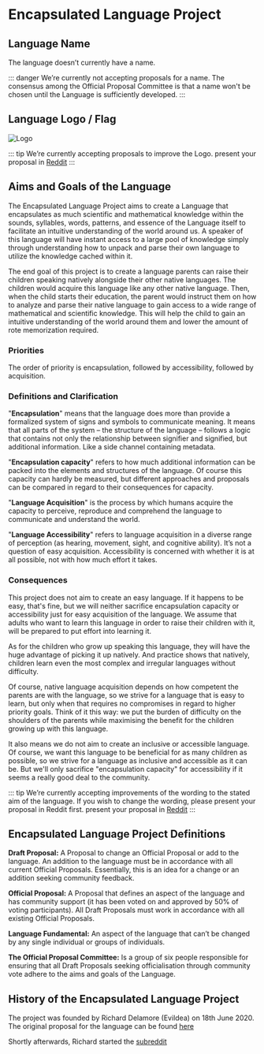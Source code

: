 # Encapsulated Language Project

## Language Name

The language doesn’t currently have a name.

::: danger We’re currently not accepting proposals for a name.
The consensus among the Official Proposal Committee is that a name won't be
chosen until the Language is sufficiently developed.
:::

## Language Logo / Flag

![Logo](/elp-documentation/img/logo.png)

::: tip We’re currently accepting proposals to improve the Logo.
present your proposal in [Reddit](https://www.reddit.com/r/EncapsulatedLanguage/new/)
:::

## Aims and Goals of the Language

The Encapsulated Language Project aims to create a Language that encapsulates as much scientific and mathematical knowledge within the sounds, syllables, words, patterns, and essence of the Language itself to facilitate an intuitive understanding of the world around us. A speaker of this language will have instant access to a large pool of knowledge simply through understanding how to unpack and parse their own language to utilize the knowledge cached within it.

The end goal of this project is to create a language parents can raise their children speaking natively alongside their other native languages. The children would acquire this language like any other native language. Then, when the child starts their education, the parent would instruct them on how to analyze and parse their native language to gain access to a wide range of mathematical and scientific knowledge. This will help the child to gain an intuitive understanding of the world around them and lower the amount of rote memorization required.

### Priorities

The order of priority is encapsulation, followed by accessibility, followed by acquisition.

### Definitions and Clarification

"**Encapsulation**" means that the language does more than provide a formalized system of signs and symbols to communicate meaning. It means that all parts of the system – the structure of the language – follows a logic that contains not only the relationship between signifier and signified, but additional information. Like a side channel containing metadata.

"**Encapsulation capacity**" refers to how much additional information can be packed into the elements and structures of the language. Of course this capacity can hardly be measured, but different approaches and proposals can be compared in regard to their consequences for capacity.

"**Language Acquisition**" is the process by which humans acquire the capacity to perceive, reproduce and comprehend the language to communicate and understand the world.

"**Language Accessibility**" refers to language acquisition in a diverse range of perception (as hearing, movement, sight, and cognitive ability). It’s not a question of easy acquisition. Accessibility is concerned with whether it is at all possible, not with how much effort it takes.

### Consequences

This project does not aim to create an easy language. If it happens to be easy, that's fine, but we will neither sacrifice encapsulation capacity or accessibility just for easy acquisition of the language. We assume that adults who want to learn this language in order to raise their children with it, will be prepared to put effort into learning it.

As for the children who grow up speaking this language, they will have the huge advantage of picking it up natively. And practice shows that natively, children learn even the most complex and irregular languages without difficulty.

Of course, native language acquisition depends on how competent the parents are with the language, so we strive for a language that is easy to learn, but only when that requires no compromises in regard to higher priority goals. Think of it this way: we put the burden of difficulty on the shoulders of the parents while maximising the benefit for the children growing up with this language.

It also means we do not aim to create an inclusive or accessible language. Of course, we want this language to be beneficial for as many children as possible, so we strive for a language as inclusive and accessible as it can be. But we'll only sacrifice "encapsulation capacity" for accessibility if it seems a really good deal to the community.

::: tip We’re currently accepting improvements of the wording to the stated aim of the language. If you wish to change the wording, please present your proposal in Reddit first.
present your proposal in [Reddit](https://www.reddit.com/r/EncapsulatedLanguage/new/)
:::

## Encapsulated Language Project Definitions

**Draft Proposal:** A Proposal to change an Official Proposal or add to the language. An addition to the language must be in accordance with all current Official Proposals. Essentially, this is an idea for a change or an addition seeking community feedback.

**Official Proposal:** A Proposal that defines an aspect of the language and has community support (it has been voted on and approved by 50% of voting participants). All Draft Proposals must work in accordance with all existing Official Proposals.

**Language Fundamental:** An aspect of the language that can’t be changed by any single individual or groups of individuals.

**The Official Proposal Committee:** Is a group of six people responsible for ensuring that all Draft Proposals seeking officialisation through community vote adhere to the aims and goals of the Language.

## History of the Encapsulated Language Project

The project was founded by Richard Delamore (Evildea) on 18th June 2020. The
original proposal for the language can be found [here](https://www.youtube.com/watch?v=0VCLTq6epQQ)

Shortly afterwards, Richard started the [subreddit](https://www.reddit.com/r/EncapsulatedLanguage/)

